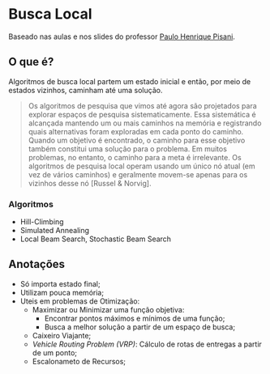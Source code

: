 # Busca Local
Baseado nas aulas e nos slides do professor [Paulo Henrique Pisani](http://professor.ufabc.edu.br/~paulo.pisani/).

## O que é?

Algoritmos de busca local partem um estado inicial e então, por meio de estados vizinhos, caminham até uma solução.

> Os algoritmos de pesquisa que vimos até agora são projetados para explorar espaços de pesquisa sistematicamente. Essa sistemática é alcançada mantendo um ou mais caminhos na memória e registrando quais alternativas foram exploradas em cada ponto do caminho. Quando um objetivo é encontrado, o caminho para esse objetivo também constitui uma solução para o problema. Em muitos problemas, no entanto, o caminho para a meta é irrelevante. Os algoritmos de pesquisa local operam usando um único nó atual (em vez de vários caminhos) e geralmente movem-se apenas para os vizinhos desse nó [Russel & Norvig].

### Algoritmos

- Hill-Climbing
- Simulated Annealing
- Local Beam Search, Stochastic Beam Search

## Anotações

- Só importa estado final;
- Utilizam pouca memória;
- Uteis em problemas de Otimização:
    - Maximizar ou Minimizar uma função objetiva:
        - Encontrar pontos máximos e mínimos de uma função;
        - Busca a melhor solução a partir de um espaço de busca;
    - Caixeiro Viajante;
    - *Vehicle Routing Problem (VRP)*:
        Cálculo de rotas de entregas a partir de um ponto;
    - Escalonameto de Recursos;